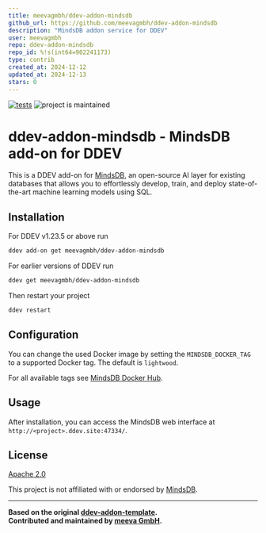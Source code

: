 ```yaml
---
title: meevagmbh/ddev-addon-mindsdb
github_url: https://github.com/meevagmbh/ddev-addon-mindsdb
description: "MindsDB addon service for DDEV"
user: meevagmbh
repo: ddev-addon-mindsdb
repo_id: %!s(int64=902241173)
type: contrib
created_at: 2024-12-12
updated_at: 2024-12-13
stars: 0
---
```


[![tests](https://github.com/meevagmbh/ddev-addon-mindsdb/actions/workflows/tests.yml/badge.svg)](https://github.com/meevagmbh/ddev-addon-mindsdb/actions/workflows/tests.yml) ![project is maintained](https://img.shields.io/maintenance/yes/2024.svg)

# ddev-addon-mindsdb - MindsDB add-on for DDEV

This is a DDEV add-on for [MindsDB](https://mindsdb.com/), an open-source AI layer for existing databases that allows you to effortlessly develop, train, and deploy state-of-the-art machine learning models using SQL.

## Installation

For DDEV v1.23.5 or above run

```bash
ddev add-on get meevagmbh/ddev-addon-mindsdb
```

For earlier versions of DDEV run
```bash
ddev get meevagmbh/ddev-addon-mindsdb
```

Then restart your project
```bash
ddev restart
```

## Configuration

You can change the used Docker image by setting the `MINDSDB_DOCKER_TAG` to a supported Docker tag. The default is `lightwood`.

For all available tags see [MindsDB Docker Hub](https://hub.docker.com/r/mindsdb/mindsdb/tags).


## Usage

After installation, you can access the MindsDB web interface at `http://<project>.ddev.site:47334/`.

## License

[Apache 2.0](https://github.com/meevagmbh/ddev-addon-mindsdb/blob/main/LICENSE)

This project is not affiliated with or endorsed by [MindsDB](https://mindsdb.com/).

---

**Based on the original [ddev-addon-template](https://github.com/ddev/ddev-addon-template).**  
**Contributed and maintained by [meeva GmbH](https://meeva.de/).**
